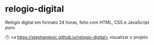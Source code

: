 # relogio-digital
Relógio digital em formato 24 horas, feito com HTML, CSS e JavaScript puro. 

🕐 <a https://stephanievic.github.io/relogio-digital> visualizar o projeto </a>
